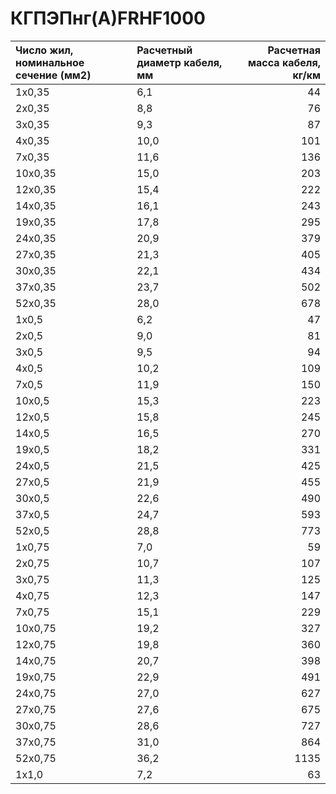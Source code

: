 # КГПЭПнг(А)FRHF1000

|  Число жил, номинальное сечение (мм2)   | Расчетный диаметр кабеля, мм   |   Расчетная масса кабеля, кг/км |
|:----------------------------------------|:-------------------------------|--------------------------------:|
| 1x0,35                                  | 6,1                            |                              44 |
| 2x0,35                                  | 8,8                            |                              76 |
| 3x0,35                                  | 9,3                            |                              87 |
| 4x0,35                                  | 10,0                           |                             101 |
| 7x0,35                                  | 11,6                           |                             136 |
| 10x0,35                                 | 15,0                           |                             203 |
| 12x0,35                                 | 15,4                           |                             222 |
| 14x0,35                                 | 16,1                           |                             243 |
| 19x0,35                                 | 17,8                           |                             295 |
| 24x0,35                                 | 20,9                           |                             379 |
| 27x0,35                                 | 21,3                           |                             405 |
| 30x0,35                                 | 22,1                           |                             434 |
| 37x0,35                                 | 23,7                           |                             502 |
| 52x0,35                                 | 28,0                           |                             678 |
| 1x0,5                                   | 6,2                            |                              47 |
| 2x0,5                                   | 9,0                            |                              81 |
| 3x0,5                                   | 9,5                            |                              94 |
| 4x0,5                                   | 10,2                           |                             109 |
| 7x0,5                                   | 11,9                           |                             150 |
| 10x0,5                                  | 15,3                           |                             223 |
| 12x0,5                                  | 15,8                           |                             245 |
| 14x0,5                                  | 16,5                           |                             270 |
| 19x0,5                                  | 18,2                           |                             331 |
| 24x0,5                                  | 21,5                           |                             425 |
| 27x0,5                                  | 21,9                           |                             455 |
| 30x0,5                                  | 22,6                           |                             490 |
| 37x0,5                                  | 24,7                           |                             593 |
| 52x0,5                                  | 28,8                           |                             773 |
| 1x0,75                                  | 7,0                            |                              59 |
| 2x0,75                                  | 10,7                           |                             107 |
| 3x0,75                                  | 11,3                           |                             125 |
| 4x0,75                                  | 12,3                           |                             147 |
| 7x0,75                                  | 15,1                           |                             229 |
| 10x0,75                                 | 19,2                           |                             327 |
| 12x0,75                                 | 19,8                           |                             360 |
| 14x0,75                                 | 20,7                           |                             398 |
| 19x0,75                                 | 22,9                           |                             491 |
| 24x0,75                                 | 27,0                           |                             627 |
| 27x0,75                                 | 27,6                           |                             675 |
| 30x0,75                                 | 28,6                           |                             727 |
| 37x0,75                                 | 31,0                           |                             864 |
| 52x0,75                                 | 36,2                           |                            1135 |
| 1x1,0                                   | 7,2                            |                              63 |